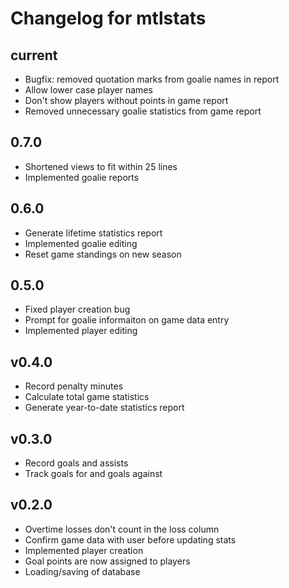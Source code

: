 # Changelog for mtlstats

## current
- Bugfix: removed quotation marks from goalie names in report
- Allow lower case player names
- Don't show players without points in game report
- Removed unnecessary goalie statistics from game report

## 0.7.0
- Shortened views to fit within 25 lines
- Implemented goalie reports

## 0.6.0
- Generate lifetime statistics report
- Implemented goalie editing
- Reset game standings on new season

## 0.5.0

- Fixed player creation bug
- Prompt for goalie informaiton on game data entry
- Implemented player editing

## v0.4.0

- Record penalty minutes
- Calculate total game statistics
- Generate year-to-date statistics report

## v0.3.0

- Record goals and assists
- Track goals for and goals against

## v0.2.0

- Overtime losses don't count in the loss column
- Confirm game data with user before updating stats
- Implemented player creation
- Goal points are now assigned to players
- Loading/saving of database
